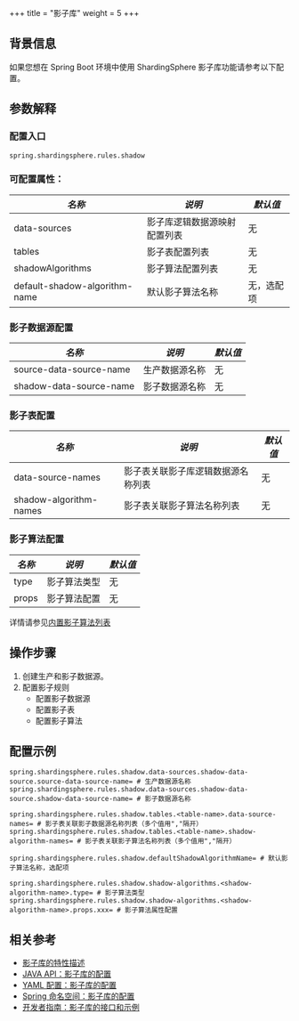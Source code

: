 +++
title = "影子库"
weight = 5
+++

## 背景信息
如果您想在 Spring Boot 环境中使用 ShardingSphere 影子库功能请参考以下配置。

## 参数解释
### 配置入口

```properties
spring.shardingsphere.rules.shadow
```

###  可配置属性：
| *名称*  | *说明*  | *默认值*  |
| ------- | ------ | ----- |
| data-sources | 影子库逻辑数据源映射配置列表 | 无 |
| tables | 影子表配置列表 | 无 |
| shadowAlgorithms | 影子算法配置列表 | 无 |
| default-shadow-algorithm-name | 默认影子算法名称 | 无，选配项 |

### 影子数据源配置
| *名称*  | *说明*  | *默认值*  |
| ------- | ------ | ----- |
| source-data-source-name | 生产数据源名称 | 无 |
| shadow-data-source-name | 影子数据源名称 | 无 |

### 影子表配置
| *名称*  | *说明*  | *默认值*  |
| ------- | ------ | ----- |
| data-source-names | 影子表关联影子库逻辑数据源名称列表 | 无 |
| shadow-algorithm-names | 影子表关联影子算法名称列表 | 无 |

### 影子算法配置
| *名称*  | *说明*  | *默认值*  |
| ------- | ------ | ----- |
| type | 影子算法类型 | 无 |
| props | 影子算法配置 | 无 |

详情请参见[内置影子算法列表](/cn/user-manual/shardingsphere-jdbc/builtin-algorithm/shadow)

## 操作步骤
1. 创建生产和影子数据源。
2. 配置影子规则
    - 配置影子数据源
    - 配置影子表
    - 配置影子算法

## 配置示例
```properties
spring.shardingsphere.rules.shadow.data-sources.shadow-data-source.source-data-source-name= # 生产数据源名称
spring.shardingsphere.rules.shadow.data-sources.shadow-data-source.shadow-data-source-name= # 影子数据源名称

spring.shardingsphere.rules.shadow.tables.<table-name>.data-source-names= # 影子表关联影子数据源名称列表（多个值用","隔开）
spring.shardingsphere.rules.shadow.tables.<table-name>.shadow-algorithm-names= # 影子表关联影子算法名称列表（多个值用","隔开）

spring.shardingsphere.rules.shadow.defaultShadowAlgorithmName= # 默认影子算法名称，选配项

spring.shardingsphere.rules.shadow.shadow-algorithms.<shadow-algorithm-name>.type= # 影子算法类型
spring.shardingsphere.rules.shadow.shadow-algorithms.<shadow-algorithm-name>.props.xxx= # 影子算法属性配置
```

## 相关参考
- [影子库的特性描述](/cn/features/shadow/)
- [JAVA API：影子库的配置 ](/cn/user-manual/shardingsphere-jdbc/java-api/rules/shadow/)
- [YAML 配置：影子库的配置](/cn/user-manual/shardingsphere-jdbc/yaml-config/rules/shadow/)
- [Spring 命名空间：影子库的配置](/cn/user-manual/shardingsphere-jdbc/spring-namespace/rules/shadow/)
- [开发者指南：影子库的接口和示例](/cn/dev-manual/shadow/)
